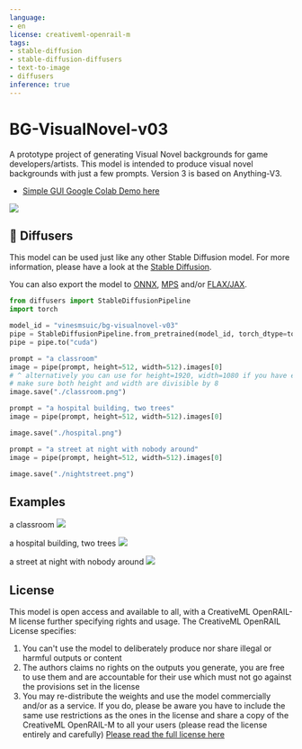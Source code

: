 ```yaml
---
language:
- en
license: creativeml-openrail-m
tags:
- stable-diffusion
- stable-diffusion-diffusers
- text-to-image
- diffusers
inference: true
---
```


# BG-VisualNovel-v03

A prototype project of generating Visual Novel backgrounds for game developers/artists. This model is intended to produce visual novel backgrounds with just a few prompts. Version 3 is based on Anything-V3.

* [Simple GUI Google Colab Demo here](https://colab.research.google.com/drive/1tR5e_EN9REJh0yr0T-dIyAIwiTMfNSxE?usp=sharing)

![](https://i.imgur.com/LF5UVuN.png)

## 🧨 Diffusers

This model can be used just like any other Stable Diffusion model. For more information,
please have a look at the [Stable Diffusion](https://huggingface.co/docs/diffusers/api/pipelines/stable_diffusion).

You can also export the model to [ONNX](https://huggingface.co/docs/diffusers/optimization/onnx), [MPS](https://huggingface.co/docs/diffusers/optimization/mps) and/or [FLAX/JAX]().

```python
from diffusers import StableDiffusionPipeline
import torch

model_id = "vinesmsuic/bg-visualnovel-v03"
pipe = StableDiffusionPipeline.from_pretrained(model_id, torch_dtype=torch.float16)
pipe = pipe.to("cuda")

prompt = "a classroom"
image = pipe(prompt, height=512, width=512).images[0]
# ^ alternatively you can use for height=1920, width=1080 if you have enough CUDA memory
# make sure both height and width are divisible by 8
image.save("./classroom.png")

prompt = "a hospital building, two trees"
image = pipe(prompt, height=512, width=512).images[0]

image.save("./hospital.png")

prompt = "a street at night with nobody around"
image = pipe(prompt, height=512, width=512).images[0]

image.save("./nightstreet.png")
```

## Examples

a classroom
![](https://huggingface.co/vinesmsuic/bg-visualnovel-v03/resolve/main/_examples/classroom.png)

a hospital building, two trees
![](https://huggingface.co/vinesmsuic/bg-visualnovel-v03/resolve/main/_examples/hospital.png)

a street at night with nobody around
![](https://huggingface.co/vinesmsuic/bg-visualnovel-v03/resolve/main/_examples/nightstreet.png)


## License

This model is open access and available to all, with a CreativeML OpenRAIL-M license further specifying rights and usage.
The CreativeML OpenRAIL License specifies: 

1. You can't use the model to deliberately produce nor share illegal or harmful outputs or content 
2. The authors claims no rights on the outputs you generate, you are free to use them and are accountable for their use which must not go against the provisions set in the license
3. You may re-distribute the weights and use the model commercially and/or as a service. If you do, please be aware you have to include the same use restrictions as the ones in the license and share a copy of the CreativeML OpenRAIL-M to all your users (please read the license entirely and carefully)
[Please read the full license here](https://huggingface.co/spaces/CompVis/stable-diffusion-license)